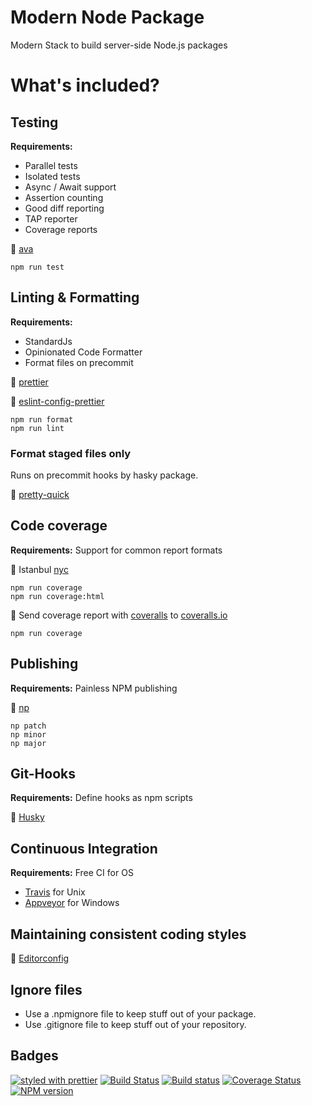 # Modern Node Package

Modern Stack to build server-side Node.js packages

# What's included?

## Testing

**Requirements:**

* Parallel tests
* Isolated tests
* Async / Await support
* Assertion counting
* Good diff reporting
* TAP reporter
* Coverage reports

:star2: [ava](https://github.com/avajs/ava)

```
npm run test
```

## Linting & Formatting

**Requirements:**

* StandardJs
* Opinionated Code Formatter
* Format files on precommit

:star2: [prettier](https://github.com/prettier/prettier)

:star2: [eslint-config-prettier](https://github.com/prettier/eslint-config-prettier)

```
npm run format
npm run lint
```

### Format staged files only

Runs on precommit hooks by hasky package.

:star2: [pretty-quick](https://github.com/azz/pretty-quick)

## Code coverage

**Requirements:** Support for common report formats

:star2: Istanbul [nyc](https://github.com/istanbuljs/nyc)

```
npm run coverage
npm run coverage:html
```

:star2: Send coverage report with [coveralls](https://github.com/nickmerwin/node-coveralls) to [coveralls.io](https://coveralls.io)

```
npm run coverage
```

## Publishing

**Requirements:** Painless NPM publishing

:star2: [np](https://github.com/sindresorhus/np)

```
np patch
np minor
np major
```

## Git-Hooks

**Requirements:** Define hooks as npm scripts

:star2: [Husky](https://github.com/typicode/husky)

## Continuous Integration

**Requirements:** Free CI for OS

* [Travis](https://travis-ci.org/) for Unix
* [Appveyor](https://ci.appveyor.com) for Windows

## Maintaining consistent coding styles

:star2: [Editorconfig](http://editorconfig.org/)

## Ignore files

* Use a .npmignore file to keep stuff out of your package.
* Use .gitignore file to keep stuff out of your repository.

## Badges

[![styled with prettier](https://img.shields.io/badge/styled_with-prettier-ff69b4.svg)](#badge)
[![Build Status](https://travis-ci.org//hemerajs/modern-node-package.svg?branch=master)](https://travis-ci.org//hemerajs/modern-node-package)
[![Build status](https://ci.appveyor.com/api/projects/status/58ldk1x962nviv03?svg=true)](https://ci.appveyor.com/project/hemerajs/modern-node-package)
[![Coverage Status](https://coveralls.io/repos/github/hemerajs/modern-node-package/badge.svg?branch=master)](https://coveralls.io/github/hemerajs/modern-node-package?branch=master)
[![NPM version](https://img.shields.io/npm/v/modern-node-package.svg?style=flat)](https://www.npmjs.com/package/modern-node-package)
